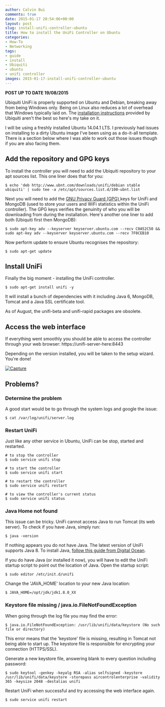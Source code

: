 ```yaml
---
author: Calvin Bui
comments: true
date: 2015-01-17 20:54:06+00:00
layout: post
slug: install-unifi-controller-ubuntu
title: How to install the UniFi Controller on Ubuntu
categories:
- How-To
- Networking
tags:
- guide
- install
- Ubiquiti
- ubuntu
- unifi controller
images: 2015-01-17-install-unifi-controller-ubuntu
---
```


**POST UP TO DATE 19/08/2015**

Ubiquiti UniFi is properly supported on Ubuntu and Debian, breaking away from being Windows only. Being on Linux also reduces a lot of overhead that Windows typically laid on. The [installation instructions](https://community.ubnt.com/t5/UniFi-Updates-Blog/UniFi-3-2-7-is-released/ba-p/1085473) provided by Ubiquiti aren't the best so here's my take on it.

<!-- more -->

I will be using a freshly installed Ubuntu 14.04.1 LTS. I previously had issues on installing to a dirty Ubuntu image I've been using as a do-it-all template. There is a section below where I was able to work out those issues though if you are also facing them.

## Add the repository and GPG keys

To install the controller you will need to add the Ubiquiti repository to your apt sources list. This one liner does that for you:

```terminal    
$ echo 'deb http://www.ubnt.com/downloads/unifi/debian stable ubiquiti' | sudo tee -a /etc/apt/sources.list.d/100-ubnt.list
```

Next you will need to add the [GNU Privacy Guard (GPG) ](http://en.wikipedia.org/wiki/GNU_Privacy_Guard)keys for UniFi and MongoDB (used to store your users and WiFi statistics within the UniFi controller). The GPG keys verifies the genuinity of who you will be downloading from during the installation. Here's another one liner to add both (Ubiquiti first then MongoDB):

```terminal      
$ sudo apt-key adv --keyserver keyserver.ubuntu.com --recv C0A52C50 && sudo apt-key adv --keyserver keyserver.ubuntu.com --recv 7F0CEB10
```

Now perform update to ensure Ubuntu recognises the repository:

```terminal      
$ sudo apt-get update
```

## Install UniFi

Finally the big moment - installing the UniFi controller.

```terminal      
$ sudo apt-get install unifi -y
```

It will install a bunch of dependencies with it including Java 6, MongoDB, Tomcat and a Java SSL certificate tool.

As of August, the unifi-beta and unifi-rapid packages are obsolete.

## Access the web interface

If everything went smoothly you should be able to access the controller through your web browser: https://unifi-server-here:8443

Depending on the version installed, you will be taken to the setup wizard. You're done!

[![Capture](/images/{{page.images}}/capture2.png)](/images/{{page.images}}/capture2.png)

## Problems?

### Determine the problem

A good start would be to go through the system logs and google the issue:

```terminal      
$ cat /var/log/unifi/server.log
```

### Restart UniFi

Just like any other service in Ubuntu, UniFi can be stop, started and restarted.

```terminal    
# to stop the controller
$ sudo service unifi stop

# to start the controller
$ sudo service unifi start

# to restart the controller
$ sudo service unifi restart

# to view the controller's current status
$ sudo service unifi status
```

### Java Home not found

This issue can be tricky. UniFi cannot access Java to run Tomcat (its web server). To check if you have Java, simply run:

```terminal       
$ java -version
```

If nothing appears you do not have Java. The latest version of UniFi supports Java 8. To install Java, [follow this guide from Digital Ocean](https://www.digitalocean.com/community/tutorials/how-to-manually-install-oracle-java-on-a-debian-or-ubuntu-vps).

If you do have Java (or installed it now), you will have to edit the UniFi startup script to point out the location of Java. Open the startup script:

```terminal    
$ sudo editor /etc/init.d/unifi
```

Change the 'JAVA_HOME' location to your new Java location:

```terminal       
$ JAVA_HOME=/opt/jdk/jdk1.8.0_XX
```

### Keystore file missing / java.io.FileNotFoundException

When going through the log file you may find the error:

```terminal    
$ java.io.FileNotFoundException: /usr/lib/unifi/data/keystore (No such file or directory)
```

This error means that the 'keystore' file is missing, resulting in Tomcat not being able to start up. The keystore file is responsible for encrypting your connection (HTTPS/SSL).

Generate a new keystore file, answering blank to every question including password:

```terminal    
$ sudo keytool -genkey -keyalg RSA -alias selfsigned -keystore /usr/lib/unifi/data/keystore -storepass aircontrolenterprise -validity 365 -keysize 2048 -destalias unifi
```

Restart UniFi when successful and try accessing the web interface again.

```terminal     
$ sudo service unifi restart
```
